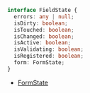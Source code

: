 ```typescript
interface FieldState {
  errors: any | null;
  isDirty: boolean;
  isTouched: boolean;
  isChanged: boolean;
  isActive: boolean;
  isValidating: boolean;
  isRegistered: boolean;
  form: FormState;
}
```

- [FormState](./FormState)
